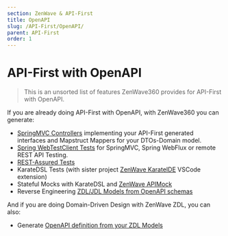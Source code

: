 ```yaml
---
section: ZenWave & API-First
title: OpenAPI
slug: /API-First/OpenAPI/
parent: API-First
order: 1
---
```


# API-First with OpenAPI

> This is an unsorted list of features ZenWave360 provides for API-First with OpenAPI.

If you are already doing API-First with OpenAPI, with ZenWave360 you can generate:

- [SpringMVC Controllers](https://zenwave360.github.io/zenwave-sdk/plugins/openapi-controllers/) implementing your API-First generated interfaces and Mapstruct Mappers for your DTOs-Domain model.
- [Spring WebTestClient Tests](/docs/zenwave-sdk/api-testing/spring-webtestclient) for SpringMVC, Spring WebFlux or remote REST API Testing.
- [REST-Assured Tests](https://zenwave360.github.io/zenwave-sdk/plugins/openapi-rest-assured/)
- KarateDSL Tests (with sister project [ZenWave KarateIDE](/docs/zenwave-sdk/api-testing/karate) VSCode extension)
- Stateful Mocks with KarateDSL and [ZenWave APIMock](https://github.com/ZenWave360/zenwave-apimock)
- Reverse Engineering [ZDL/JDL Models from OpenAPI schemas](https://zenwave360.github.io/zenwave-sdk/plugins/zdl-to-openapi/#openapi-to-jdl)

And if you are doing Domain-Driven Design with ZenWave ZDL, you can also:

- Generate [OpenAPI definition from your ZDL Models](/docs/zenwave-sdk/exposing-a-rest-api)
